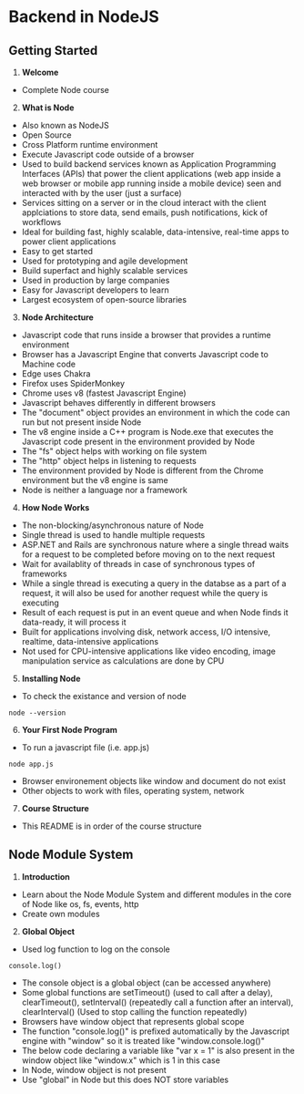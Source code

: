 # Backend in NodeJS

## Getting Started

1. **Welcome**
* Complete Node course

2. **What is Node**
* Also known as NodeJS
* Open Source
* Cross Platform runtime environment
* Execute Javascript code outside of a browser
* Used to build backend services known as Application Programming Interfaces (APIs) that power the client applications (web app inside a web browser or mobile app running inside a mobile device) seen and interacted with by the user (just a surface)
* Services sitting on a server or in the cloud interact with the client applciations to store data, send emails, push notifications, kick of workflows
* Ideal for building fast, highly scalable, data-intensive, real-time apps to power client applications
* Easy to get started
* Used for prototyping and agile development
* Build superfact and highly scalable services
* Used in production by large companies
* Easy for Javascript developers to learn
* Largest ecosystem of open-source libraries

3. **Node Architecture**

* Javascript code that runs inside a browser that provides a runtime environment
* Browser has a Javascript Engine that converts Javascript code to Machine code
* Edge uses Chakra
* Firefox uses SpiderMonkey
* Chrome uses v8 (fastest Javascript Engine)
* Javascript behaves differently in different browsers
* The "document" object provides an environment in which the code can run but not present inside Node
* The v8 engine inside a C++ program is Node.exe that executes the Javascript code present in the environment provided by Node
* The "fs" object helps with working on file system
* The "http" object helps in listening to requests
* The environment provided by Node is different from the Chrome environment but the v8 engine is same
* Node is neither a language nor a framework

4. **How Node Works**

* The non-blocking/asynchronous nature of Node
* Single thread is used to handle multiple requests
* ASP.NET and Rails are synchronous nature where a single thread waits for a request to be completed before moving on to the next request
* Wait for availablity of threads in case of synchronous types of frameworks
* While a single thread is executing a query in the databse as a part of a request, it will also be used for another request while the query is executing
* Result of each request is put in an event queue and when Node finds it data-ready, it will process it
* Built for applications involving disk, network access, I/O intensive, realtime, data-intensive applications
* Not used for CPU-intensive applications like video encoding, image manipulation service as calculations are done by CPU

5. **Installing Node**

* To check the existance and version of node
```
node --version
```

6. **Your First Node Program**

* To run a javascript file (i.e. app.js)
```
node app.js
```
* Browser environement objects like window and document do not exist
* Other objects to work with files, operating system, network

7. **Course Structure**

* This README is in order of the course structure

## Node Module System

1. **Introduction**

* Learn about the Node Module System and different modules in the core of Node like os, fs, events, http
* Create own modules

2. **Global Object**

* Used log function to log on the console
```
console.log()
```
* The console object is a global object (can be accessed anywhere)
* Some global functions are setTimeout() (used to call after a delay), clearTimeout(), setInterval() (repeatedly call a function after an interval), clearInterval() (Used to stop calling the function repeatedly)
* Browsers have window object that represents global scope
* The function "console.log()" is prefixed automatically by the Javascript engine with "window" so it is treated like "window.console.log()"
* The below code declaring a variable like "var x = 1" is also present in the window object like "window.x" which is 1 in this case
* In Node, window objject is not present
* Use "global" in Node but this does NOT store variables